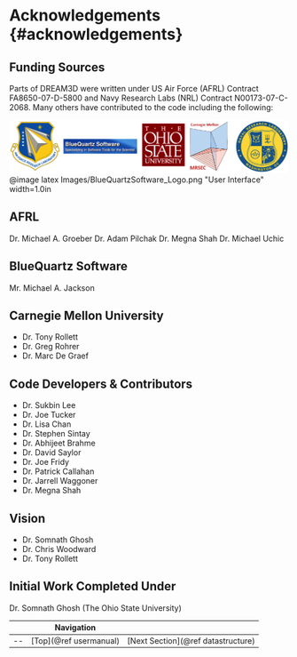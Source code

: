Acknowledgements {#acknowledgements}
========

## Funding Sources ##
Parts of DREAM3D were written under US Air Force (AFRL) Contract FA8650-07-D-5800 and Navy Research Labs (NRL) Contract N00173-07-C-2068. Many others have contributed to the code including the following:

![](Images/All_Logos.png) @image latex Images/BlueQuartzSoftware_Logo.png "User Interface" width=1.0in


## AFRL ###

Dr. Michael A. Groeber
Dr. Adam Pilchak
Dr. Megna Shah
Dr. Michael Uchic

## BlueQuartz Software ###

Mr. Michael A. Jackson

## Carnegie Mellon University ###


+ Dr. Tony Rollett
+ Dr. Greg Rohrer
+ Dr. Marc De Graef

## Code Developers & Contributors ###

+ Dr. Sukbin Lee
+ Dr. Joe Tucker
+ Dr. Lisa Chan
+ Dr. Stephen Sintay
+ Dr. Abhijeet Brahme
+ Dr. David Saylor
+ Dr. Joe Fridy
+ Dr. Patrick Callahan
+ Dr. Jarrell Waggoner
+ Dr. Megna Shah

## Vision ###

+ Dr. Somnath Ghosh
+ Dr. Chris Woodward
+ Dr. Tony Rollett

## Initial Work Completed Under ##
Dr. Somnath Ghosh (The Ohio State University)




|   | Navigation |    |
|----|---------|------|
| --| [Top](@ref usermanual) | [Next Section](@ref datastructure) |